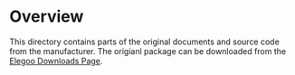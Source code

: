 # Overview
This directory contains parts of the original documents and source code from the manufacturer.  The origianl package can be downloaded from the [Elegoo Downloads Page](https://www.elegoo.com/download/).